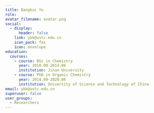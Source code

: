 ```yaml
---
title: Bangkui Yu
role:
avatar_filename: avatar.png
social:
  - display:
      header: false
    link: ybk@ustc.edu.cn
    icon_pack: fas
    icon: envelope
education:
  courses:
    - course: BSc in Chemistry
      year: 2010.09-2014.06
      institution: Jinan University
    - course: PhD in Organic Chemistry
      year: 2014.09-2020.06
      institution: University of Science and Technology of China
email: ybk@ustc.edu.cn
superuser: false
user_groups:
  - Researchers
---
```


